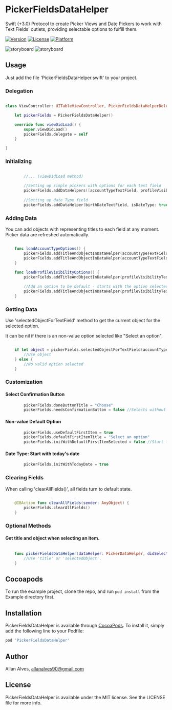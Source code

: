# PickerFieldsDataHelper

Swift (+3.0) Protocol to create Picker Views and Date Pickers to work with Text Fields' outlets, providing selectable options to fulfill them.


[![Version](https://img.shields.io/cocoapods/v/PickerFieldsDataHelper.svg?style=flat)](http://cocoapods.org/pods/PickerFieldsDataHelper)
[![License](https://img.shields.io/cocoapods/l/PickerFieldsDataHelper.svg?style=flat)](http://cocoapods.org/pods/PickerFieldsDataHelper)
[![Platform](https://img.shields.io/cocoapods/p/PickerFieldsDataHelper.svg?style=flat)](http://cocoapods.org/pods/PickerFieldsDataHelper)

![storyboard](https://github.com/allanalves/PickerFieldsDataHelper/blob/master/Images/normal-picker.png?raw=true)
![storyboard](https://github.com/allanalves/PickerFieldsDataHelper/blob/master/Images/date-picker.png?raw=true)

## Usage

Just add the file 'PickerFieldsDataHelper.swift' to your project.

### Delegation

```swift

class ViewController: UITableViewController, PickerFieldsDataHelperDelegate {

    let pickerFields = PickerFieldsDataHelper()

    override func viewDidLoad() {
        super.viewDidLoad()
        pickerFields.delegate = self
    }

}

```

### Initializing

```swift

		//... (viewDidLoad method)

        //Setting up simple pickers with options for each text field
        pickerFields.addDataHelpers([accountTypeTextField, profileVisibilityTextField])
        
        //Setting up date Type field
        pickerFields.addDataHelper(birthDateTextField, isDateType: true)

```

### Adding Data

You can add objects with representing titles to each field at any moment. Picker data are refreshed automatically.

```swift

    func loadAccountTypeOptions() {
        pickerFields.addTitleAndObjectInDataHelper(accountTypeTextField, title: "Normal User", object: 0)
        pickerFields.addTitleAndObjectInDataHelper(accountTypeTextField, title: "Admin", object: 1)
    }
    
    func loadProfileVisibilityOptions() {
        pickerFields.addTitleAndObjectInDataHelper(profileVisibilityTextField, title: "Private", object: "PRI")

        //Add an option to be default - starts with the option selected.
        pickerFields.addTitleAndObjectInDataHelper(profileVisibilityTextField, title: "Public", object: "PUB", isDefault: true)
    }

```

### Getting Data

Use 'selectedObjectForTextField' method to get the current object for the selected option.

It can be nil if there is an non-value option selected like "Select an option".

```swift

    if let object = pickerFields.selectedObjectForTextField(accountTypeTextField) {
    	//Use object
	} else {
		//No valid option selected
	}

```

### Customization

#### Select Confirmation Button

```swift
        pickerFields.doneButtonTitle = "Choose"
        pickerFields.needsConfirmationButton = false //Selects without tapping the button
```

#### Non-value Default Option

```swift
        pickerFields.useDefaultFirstItem = true
        pickerFields.defaultFirstItemTitle = "Select an option"
        pickerFields.initWithDefaultFirstItemSelected = false //Start fields with "Select an option" text
```

#### Date Type: Start with today's date

```swift
		pickerFields.initWithTodayDate = true
```

### Clearing Fields

When calling 'clearAllFields()', all fields turn to default state. 

```swift
        
    @IBAction func clearAllFields(sender: AnyObject) {
        pickerFields.clearAllFields()
    }

```

### Optional Methods

#### Get title and object when selecting an item.

```swift
        
    func pickerFieldsDataHelper(dataHelper: PickerDataHelper, didSelectObject selectedObject: AnyObject?, withTitle title: String?) {
        //Use 'title' or 'selectedObject'.
    }
```

## Cocoapods

To run the example project, clone the repo, and run `pod install` from the Example directory first.

## Installation

PickerFieldsDataHelper is available through [CocoaPods](http://cocoapods.org). To install
it, simply add the following line to your Podfile:

```ruby
pod 'PickerFieldsDataHelper'
```

## Author

Allan Alves, allanalves90@gmail.com

## License

PickerFieldsDataHelper is available under the MIT license. See the LICENSE file for more info.
